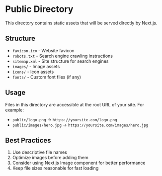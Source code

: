 # Public Directory

This directory contains static assets that will be served directly by Next.js.

## Structure

- `favicon.ico` - Website favicon
- `robots.txt` - Search engine crawling instructions
- `sitemap.xml` - Site structure for search engines
- `images/` - Image assets
- `icons/` - Icon assets
- `fonts/` - Custom font files (if any)

## Usage

Files in this directory are accessible at the root URL of your site. For example:
- `public/logo.png` → `https://yoursite.com/logo.png`
- `public/images/hero.jpg` → `https://yoursite.com/images/hero.jpg`

## Best Practices

1. Use descriptive file names
2. Optimize images before adding them
3. Consider using Next.js Image component for better performance
4. Keep file sizes reasonable for fast loading
